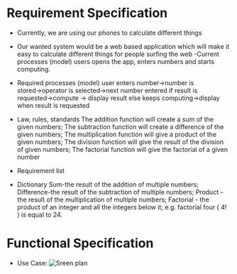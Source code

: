 
# Requirement Specification

- Currently, we are using our phones to calculate different things
- Our wanted system would be a web based application which will make it easy to calculate different things for people surfing the web
-Current processes (model)
users opens the app, enters numbers and starts computing.
- Required processes (model)
user enters number→number is stored→operator is selected→next number entered
if result is requested→compute → display result
else keeps computing→display when result is requested

- Law, rules, standards
    The addition function will create a sum of the given numbers;
    The subtraction function will create a difference of the given numbers;
    The multiplication function will give a product of the given numbers;
    The division function will give the result of the division of given numbers;
    The factorial function will give the factorial of a given number
- Requirement list


- Dictionary
    Sum-the result of the addition of multiple numbers;
    Difference-the result of the subtraction of multiple numbers;
    Product - the result of the multiplication of multiple numbers;
    Factorial - the product of an integer and all the integers below it; e.g. factorial four ( 4! ) is equal to 24.

# Functional Specification

- Use Case: ![Sreen plan](https://user-images.githubusercontent.com/76019638/133080868-afcdfb5a-fe6e-46fb-8162-1e939046b30c.png)

